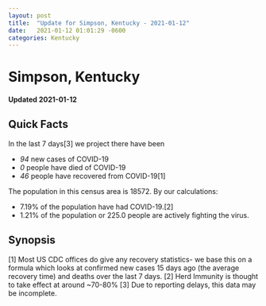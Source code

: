 ```yaml
---
layout: post
title:  "Update for Simpson, Kentucky - 2021-01-12"
date:   2021-01-12 01:01:29 -0600
categories: Kentucky
---
```


# Simpson, Kentucky
#### Updated 2021-01-12

## Quick Facts

In the last 7 days[3] we project there have been
- *94* new cases of COVID-19
- *0* people have died of COVID-19
- *46* people have recovered from COVID-19[1]

The population in this census area is 18572. By our calculations:
- 7.19% of the population have had COVID-19.[2]
- 1.21% of the population or 225.0 people are actively fighting the virus.

## Synopsis




[1] Most US CDC offices do give any recovery statistics- we base this on a formula which looks at confirmed new cases
15 days ago (the average recovery time) and deaths over the last 7 days.
[2] Herd Immunity is thought to take effect at around ~70-80%
[3] Due to reporting delays, this data may be incomplete. 
    